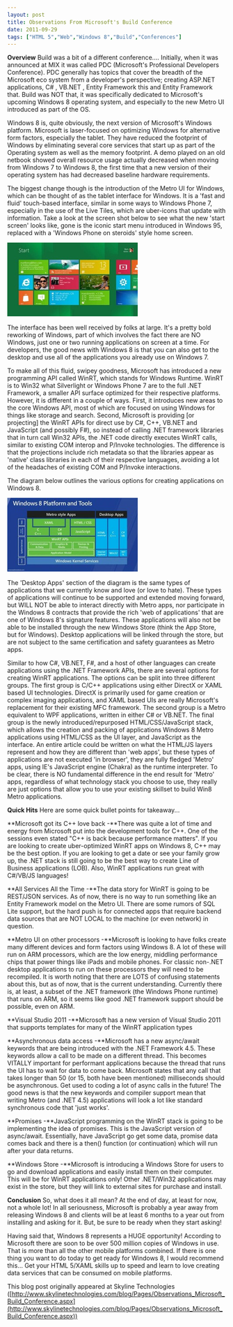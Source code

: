 ```yaml
---
layout: post
title: Observations From Microsoft's Build Conference
date: 2011-09-29
tags: ["HTML 5","Web","Windows 8","Build","Conferences"]
---
```


**Overview**
Build was a bit of a different conference.... Initially, when it was announced at MIX it was called PDC (Microsoft's Professional Developers Conference). PDC generally has topics that cover the breadth of the Microsoft eco system from a developer's perspective; creating ASP.NET applications, C# , VB.NET , Entity Framework this and Entity Framework that. Build was NOT that, it was specifically dedicated to Microsoft's upcoming Windows 8 operating system, and especially to the new Metro UI introduced as part of the OS.

Windows 8 is, quite obviously, the next version of Microsoft's Windows platform. Microsoft is laser-focused on optimizing Windows for alternative form factors, especially the tablet. They have reduced the footprint of Windows by eliminating several core services that start up as part of the Operating system as well as the memory footprint. A demo played on an old netbook showed overall resource usage actually decreased when moving from Windows 7 to Windows 8, the first time that a new version of their operating system has had decreased baseline hardware requirements.

The biggest change though is the introduction of the Metro UI for Windows, which can be thought of as the tablet interface for Windows. It is a 'fast and fluid' touch-based interface, similar in some ways to Windows Phone 7, especially in the use of the Live Tiles, which are uber-icons that update with information. Take a look at the screen shot below to see what the new 'start screen' looks like, gone is the iconic start menu introduced in Windows 95, replaced with a 'Windows Phone on steroids' style home screen.

[![](Win8screen1-300x169.jpg "Win8screen1")](http://www.jptacek.com/wp-content/uploads/2012/10/Win8screen1.jpg)

The interface has been well received by folks at large. It's a pretty bold reworking of Windows, part of which involves the fact there are NO Windows, just one or two running applications on screen at a time. For developers, the good news with Windows 8 is that you can also get to the desktop and use all of the applications you already use on Windows 7.

To make all of this fluid, swipey goodness, Microsoft has introduced a new programming API called WinRT, which stands for Windows Runtime. WinRT is to Win32 what Silverlight or Windows Phone 7 are to the full .NET Framework, a smaller API surface optimized for their respective platforms. However, it is different in a couple of ways. First, it introduces new areas to the core Windows API, most of which are focused on using Windows for things like storage and search. Second, Microsoft is providing [or projecting] the WinRT APIs for direct use by C#, C++, VB.NET and JavaScript (and possibly F#), so instead of calling .NET framework libraries that in turn call Win32 APIs, the .NET code directly executes WinRT calls, similar to existing COM interop and P/Invoke technologies. The difference is that the projections include rich metadata so that the libraries appear as 'native' class libraries in each of their respective languages, avoiding a lot of the headaches of existing COM and P/Invoke interactions.

The diagram below outlines the various options for creating applications on Windows 8.

[![](Win8screen2-300x169.jpg "Win8screen2")](http://www.jptacek.com/wp-content/uploads/2012/10/Win8screen2.jpg)

The 'Desktop Apps' section of the diagram is the same types of applications that we currently know and love (or love to hate). These types of applications will continue to be supported and extended moving forward, but WILL NOT be able to interact directly with Metro apps, nor participate in the Windows 8 contracts that provide the rich 'web of applications' that are one of Windows 8's signature features. These applications will also not be able to be installed through the new Windows Store (think the App Store, but for Windows). Desktop applications will be linked through the store, but are not subject to the same certification and safety guarantees as Metro apps.

Similar to how C#, VB.NET, F#, and a host of other languages can create applications using the .NET Framework APIs, there are several options for creating WinRT applications. The options can be split into three different groups. The first group is C/C++ applications using either DirectX or XAML based UI technologies. DirectX is primarily used for game creation or complex imaging applications, and XAML based UIs are really Microsoft's replacement for their existing MFC framework. The second group is a Metro equivalent to WPF applications, written in either C# or VB.NET. The final group is the newly introduced/repurposed HTML/CSS/JavaScript stack, which allows the creation and packing of applications Windows 8 Metro applications using HTML/CSS as the UI layer, and JavaScript as the interface. An entire article could be written on what the HTML/JS layers represent and how they are different than 'web apps', but these types of applications are not executed 'in browser', they are fully fledged 'Metro' apps, using IE's JavaScript engine (Chakra) as the runtime interpreter. To be clear, there is NO fundamental difference in the end result for 'Metro' apps, regardless of what technology stack you choose to use, they really are just options that allow you to use your existing skillset to build Win8 Metro applications.

**Quick Hits**
Here are some quick bullet points for takeaway...

**Microsoft got its C++ love back -**There was quite a lot of time and energy from Microsoft put into the development tools for C++. One of the sessions even stated "C++ is back because performance matters". If you are looking to create uber-optimized WinRT apps on Windows 8, C++ may be the best option. If you are looking to get a date or see your family grow up, the .NET stack is still going to be the best way to create Line of Business applications (LOB). Also, WinRT applications run great with C#/VB/JS languages!

**All Services All the Time -**The data story for WinRT is going to be REST/JSON services. As of now, there is no way to run something like an Entity Framework model on the Metro UI. There are some rumors of SQL Lite support, but the hard push is for connected apps that require backend data sources that are NOT LOCAL to the machine (or even network) in question.

**Metro UI on other processors -**Microsoft is looking to have folks create many different devices and form factors using Windows 8\. A lot of these will run on ARM processors, which are the low energy, middling performance chips that power things like iPads and mobile phones. For classic non-.NET desktop applications to run on these processors they will need to be recompiled. It is worth noting that there are LOTS of confusing statements about this, but as of now, that is the current understanding. Currently there is, at least, a subset of the .NET framework (the Windows Phone runtime) that runs on ARM, so it seems like good .NET framework support should be possible, even on ARM.

**Visual Studio 2011 -**Microsoft has a new version of Visual Studio 2011 that supports templates for many of the WinRT application types

**Asynchronous data access -**Microsoft has a new async/await keywords that are being introduced with the .NET Framework 4.5\. These keywords allow a call to be made on a different thread. This becomes VITALLY important for performant applications because the thread that runs the UI has to wait for data to come back. Microsoft states that any call that takes longer than 50 (or 15, both have been mentioned) milliseconds should be asynchronous. Get used to coding a lot of async calls in the future! The good news is that the new keywords and compiler support mean that writing Metro (and .NET 4.5) applications will look a lot like standard synchronous code that 'just works'.

**Promises -**JavaScript programming on the WinRT stack is going to be implementing the idea of promises. This is the JavaScript version of async/await. Essentially, have JavaScript go get some data, promise data comes back and there is a then() function (or continuation) which will run after your data returns.

**Windows Store -**Microsoft is introducing a Windows Store for users to go and download applications and easily install them on their computer. This will be for WinRT applications only! Other .NET/Win32 applications may exist in the store, but they will link to external sites for purchase and install.

**Conclusion**
So, what does it all mean? At the end of day, at least for now, not a whole lot! In all seriousness, Microsoft is probably a year away from releasing Windows 8 and clients will be at least 6 months to a year out from installing and asking for it. But, be sure to be ready when they start asking!

Having said that, Windows 8 represents a HUGE opportunity! According to Microsoft there are soon to be over 500 million copies of Windows in use. That is more than all the other mobile platforms combined. If there is one thing you want to do today to get ready for Windows 8, I would recommend this... Get your HTML 5/XAML skills up to speed and learn to love creating data services that can be consumed on mobile platforms.

This blog post originally appeared at Skyline Technologies ([http://www.skylinetechnologies.com/blog/Pages/Observations_Microsoft_Build_Conference.aspx](http://www.skylinetechnologies.com/blog/Pages/Observations_Microsoft_Build_Conference.aspx))